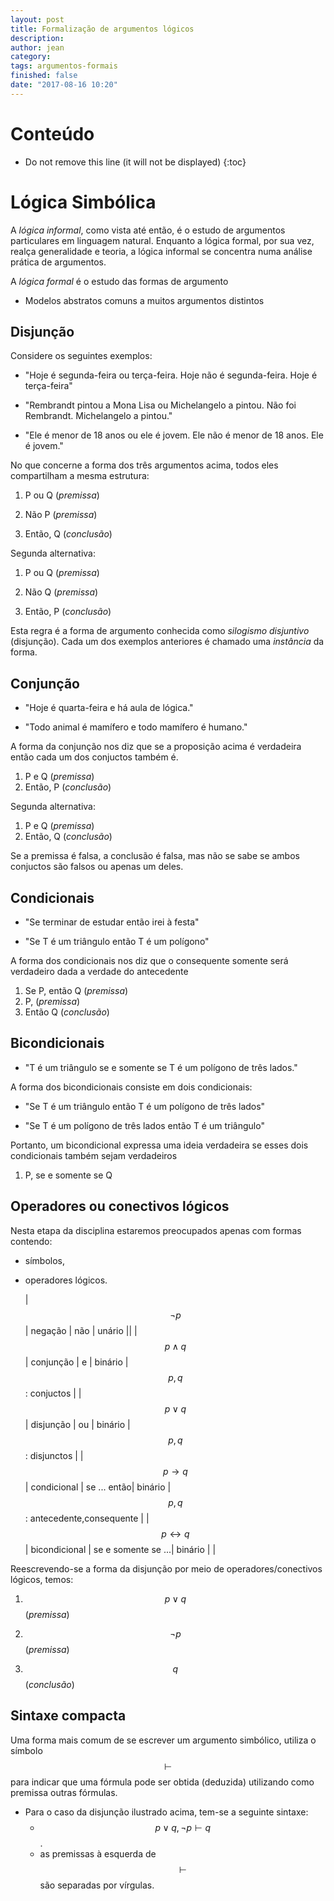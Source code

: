 ```yaml
---
layout: post
title: Formalização de argumentos lógicos
description: 
author: jean
category: 
tags: argumentos-formais
finished: false
date: "2017-08-16 10:20"
---
```


# Conteúdo
- Do not remove this line (it will not be displayed)
{:toc}


# Lógica Simbólica

A *lógica informal*, como vista até então, é o estudo de argumentos particulares em linguagem natural. Enquanto a lógica formal, por sua vez, realça generalidade e teoria, a lógica informal se concentra numa análise prática de argumentos. 

A *lógica formal* é o estudo das formas de argumento

  - Modelos abstratos comuns a muitos argumentos distintos
  
## Disjunção

Considere os seguintes exemplos:

  - "Hoje é segunda-feira ou terça-feira. Hoje não é segunda-feira. Hoje é terça-feira"
  
  - "Rembrandt pintou a Mona Lisa ou Michelangelo a pintou. Não foi Rembrandt. Michelangelo a pintou."
  
  - "Ele é menor de 18 anos ou ele é jovem. Ele não é menor de 18 anos. Ele é jovem."
  
No que concerne a forma dos três argumentos acima, todos eles compartilham a mesma estrutura: 

  1. P ou Q	(*premissa*)
  
  2. Não P		(*premissa*)
  
  3. Então, Q 	(*conclusão*)

Segunda alternativa:  

  1. P ou Q	(*premissa*)
  
  2. Não Q		(*premissa*)
  
  3. Então, P 	(*conclusão*)
  
Esta regra é a forma de argumento conhecida como *silogismo disjuntivo* (disjunção). Cada um dos exemplos anteriores é chamado uma *instância* da forma.

## Conjunção

  - "Hoje é quarta-feira e há aula de lógica."
  
  - "Todo animal é mamífero e todo mamífero é humano."
  
A forma da conjunção nos diz que se a proposição acima é verdadeira então cada um dos conjuctos também é.

  1. P e Q  (*premissa*)
  2. Então, P (*conclusão*) 
 
Segunda alternativa: 
 
  1. P e Q  (*premissa*)
  2. Então, Q (*conclusão*) 
  
Se a premissa é falsa, a conclusão é falsa, mas não se sabe se ambos conjuctos são falsos ou apenas um deles.
  

## Condicionais

  - "Se terminar de estudar então irei à festa"
  
  - "Se T é um triângulo então T é um polígono"
  
A forma dos condicionais nos diz que o consequente somente será verdadeiro dada a verdade do antecedente

  1. Se P, então Q  (*premissa*)
  2. P,            (*premissa*)
  3. Então Q       (*conclusão*)
  
## Bicondicionais

  - "T é um triângulo se e somente se T é um polígono de três lados."
  
A forma dos bicondicionais consiste em dois condicionais:

  - "Se T é um triângulo então T é um polígono de três lados"
  
  - "Se T é um polígono de três lados então T é um triângulo"
  
Portanto, um bicondicional expressa uma ideia verdadeira se esses dois condicionais também sejam verdadeiros

  1. P, se e somente se Q  
  

## Operadores ou conectivos lógicos

Nesta etapa da disciplina estaremos preocupados apenas com formas contendo:

  - símbolos,
  
  - operadores lógicos.
    
    | $$\neg p$$ | negação | não | unário ||
    | $$p \land q$$ | conjunção | e | binário | $$p,q$$: conjuctos |
    | $$p \lor q$$ | disjunção | ou | binário | $$p,q$$: disjunctos |
    | $$p \to q$$ | condicional | se ... então| binário | $$p,q$$: antecedente,consequente |
    | $$p \leftrightarrow q$$ | bicondicional | se e somente se ...| binário | |
    

Reescrevendo-se a forma da disjunção por meio de operadores/conectivos lógicos, temos:
    
  1. $$p \lor q $$	(*premissa*)
  
  2. $$\neg p$$		(*premissa*)
  
  3. $$q$$ 	(*conclusão*)
  
  
## Sintaxe compacta

Uma forma mais comum de se escrever um argumento simbólico, utiliza o símbolo $$\vdash$$ para indicar que uma fórmula pode ser obtida (deduzida) utilizando como premissa outras fórmulas.

  - Para o caso da disjunção ilustrado acima, tem-se a seguinte sintaxe: 
    + $$p\lor q, \neg p \vdash q$$.
    + as premissas à esquerda de $$\vdash$$ são separadas por vírgulas.
    
